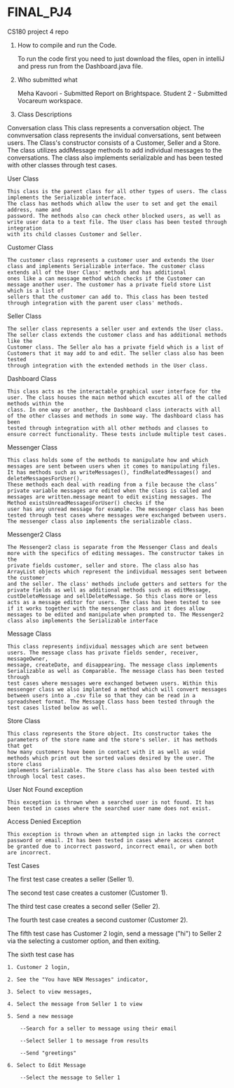  # FINAL_PJ4

CS180 project 4 repo

1. How to compile and run the Code.

   To run the code first you need to just download the files, open in intelliJ and press run from the Dashboard.java file.

2. Who submitted what

   Meha Kavoori - Submitted Report on Brightspace. Student 2 - Submitted Vocareum workspace.

3. Class Descriptions


Conversation class
	This class represents a conversation object. The convnversation class represents the invidual conversations, sent between users. The
	Class's constructor consists of a Customer, Seller and a Store. The class utilizes addMessage methods to add individual messages to the
	conversations. The class also implements serializable and has been tested with other classes through test cases.
	

User Class

    This class is the parent class for all other types of users. The class implements the Serializable interface.
    The class has methods which allow the user to set and get the email address, name and 
    password. The methods also can check other blocked users, as well as write user data to a text file. The User class has been tested through integration
    with its child classes Customer and Seller.


Customer Class

    The customer class represents a customer user and extends the User class and implements Serializable interface. The customer class extends all of the User Class' methods and has additional 
    ones like a can message method which checks if the Customer can message another user. The customer has a private field store List which is a list of
    sellers that the customer can add to. This class has been tested through integration with the parent user class' methods.

Seller Class

    The seller class represents a seller user and extends the User class. The seller class extends the customer class and has additional methods like the 
    Customer class. The Seller alo has a private field which is a list of Customers that it may add to and edit. The seller class also has been tested
    through integration with the extended methods in the User class.

Dashboard Class

  	This class acts as the interactable graphical user interface for the user. The class houses the main method which excutes all of the called methods within the
	class. In one way or another, the Dashboard class interacts with all of the other classes and methods in some way. The dashboard class has been
	tested through integration with all other methods and classes to ensure correct functionality. These tests include multiple test cases. 

Messenger Class

  	This class holds some of the methods to manipulate how and which messages are sent between users when it comes to manipulating files. It has methods such as writeMessages(), findRelatedMessages() and deleteMessagesForUser().
	These methods each deal with reading from a file because the class’ private variable messages are edited when the class is called and messages are written.message meant to edit existing messages. The Method existsUnreadMessagesForUser() checks if the 
	user has any unread message for example. The messenger class has been tested through test cases where messages were exchanged between users. The messenger class also implements the serializable class.

Messenger2 Class

  	The Messenger2 class is separate from the Messenger Class and deals more with the specifics of editing messages. The constructor takes in the 
	private fields customer, seller and store. The class also has ArrayList objects which represent the individual messages sent between the customer
	and the seller. The class' methods include getters and setters for the private fields as well as additional methods such as editMessage, 
	custDeleteMessage and sellDeleteMessage. So this class more or less acts as a message editor for users. The class has been tested to see if it works together with the messenger class and it does allow messages to be edited and manipulate when prompted to. The Messenger2 class also implements the Serializable interface

Message Class

	This class represents individual messages which are sent between users. The message class has private fields sender, receiver, messageOwner,
	message, createDate, and disappearing. The message class implements Serializable as well as Comparable. The message class has been tested through 
	test cases where messages were exchanged between users. Within this messenger class we also implanted a method which will convert messages between users into a .csv file so that they can be read in a spreadsheet format. The Message Class hass been tested through the test cases listed below as well.

Store Class

  	This class represents the Store object. Its constructor takes the parameters of the store name and the store's seller. it has methods that get
	how many customers have been in contact with it as well as void methods which print out the sorted values desired by the user. The store class
	implements Serializable. The Store class has also been tested with through local test cases.

User Not Found exception

  	This exception is thrown when a searched user is not found. It has been tested in cases where the searched user name does not exist.

Access Denied Exception

  	This exception is thrown when an attempted sign in lacks the correct password or email. It has been tested in cases where access cannot
	be granted due to incorrect password, incorrect email, or when both are incorrect.

Test Cases

The first test case creates a seller (Seller 1).

The second test case creates a customer (Customer 1).

The third test case creates a second seller (Seller 2).

The fourth test case creates a second customer (Customer 2).

The fifth test case has Customer 2 login, send a message ("hi") to Seller 2 via the selecting a customer option, and then exiting.

The sixth test case has

    1. Customer 2 login, 
	
    2. See the "You have NEW Messages" indicator, 
	
    3. Select to view messages, 
	
    4. Select the message from Seller 1 to view
	
    5. Send a new message
	
        --Search for a seller to message using their email
		
        --Select Seller 1 to message from results
		
        --Send "greetings"
		
    6. Select to Edit Message
	
        --Select the message to Seller 1

        




